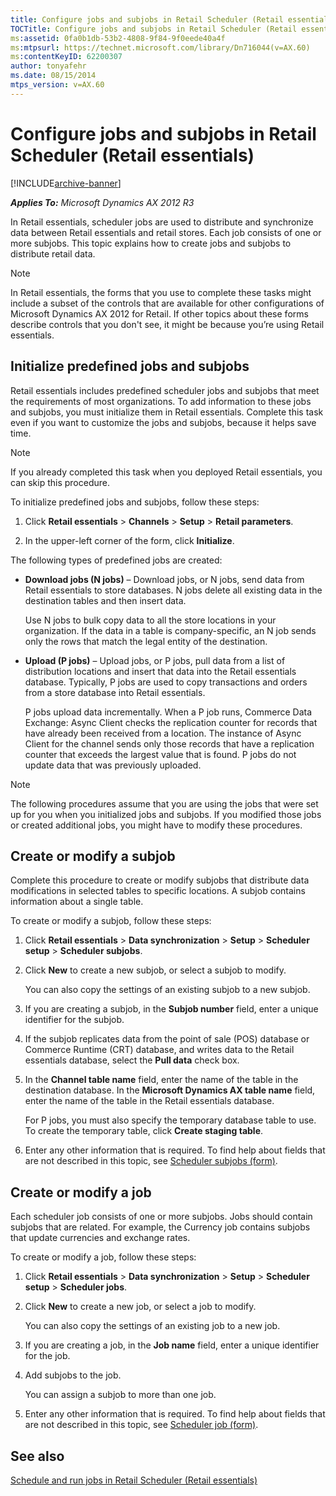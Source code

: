 ```yaml
---
title: Configure jobs and subjobs in Retail Scheduler (Retail essentials)
TOCTitle: Configure jobs and subjobs in Retail Scheduler (Retail essentials)
ms:assetid: 0fa0b1db-53b2-4808-9f84-9f0eede40a4f
ms:mtpsurl: https://technet.microsoft.com/library/Dn716044(v=AX.60)
ms:contentKeyID: 62200307
author: tonyafehr
ms.date: 08/15/2014
mtps_version: v=AX.60
---
```


# Configure jobs and subjobs in Retail Scheduler (Retail essentials) 


[!INCLUDE[archive-banner](includes/archive-banner.md)]


_**Applies To:** Microsoft Dynamics AX 2012 R3_

In Retail essentials, scheduler jobs are used to distribute and synchronize data between Retail essentials and retail stores. Each job consists of one or more subjobs. This topic explains how to create jobs and subjobs to distribute retail data.


> [!NOTE]
> <P>In Retail essentials, the forms that you use to complete these tasks might include a subset of the controls that are available for other configurations of Microsoft Dynamics AX 2012 for Retail. If other topics about these forms describe controls that you don't see, it might be because you’re using Retail essentials.</P>



## Initialize predefined jobs and subjobs

Retail essentials includes predefined scheduler jobs and subjobs that meet the requirements of most organizations. To add information to these jobs and subjobs, you must initialize them in Retail essentials. Complete this task even if you want to customize the jobs and subjobs, because it helps save time.


> [!NOTE]
> <P>If you already completed this task when you deployed Retail essentials, you can skip this procedure.</P>



To initialize predefined jobs and subjobs, follow these steps:

1.  Click **Retail essentials** \> **Channels** \> **Setup** \> **Retail parameters**.

2.  In the upper-left corner of the form, click **Initialize**.

The following types of predefined jobs are created:

  - **Download jobs (N jobs)** – Download jobs, or N jobs, send data from Retail essentials to store databases. N jobs delete all existing data in the destination tables and then insert data.
    
    Use N jobs to bulk copy data to all the store locations in your organization. If the data in a table is company-specific, an N job sends only the rows that match the legal entity of the destination.

  - **Upload (P jobs)** – Upload jobs, or P jobs, pull data from a list of distribution locations and insert that data into the Retail essentials database. Typically, P jobs are used to copy transactions and orders from a store database into Retail essentials.
    
    P jobs upload data incrementally. When a P job runs, Commerce Data Exchange: Async Client checks the replication counter for records that have already been received from a location. The instance of Async Client for the channel sends only those records that have a replication counter that exceeds the largest value that is found. P jobs do not update data that was previously uploaded.


> [!NOTE]
> <P>The following procedures assume that you are using the jobs that were set up for you when you initialized jobs and subjobs. If you modified those jobs or created additional jobs, you might have to modify these procedures.</P>



## Create or modify a subjob

Complete this procedure to create or modify subjobs that distribute data modifications in selected tables to specific locations. A subjob contains information about a single table.

To create or modify a subjob, follow these steps:

1.  Click **Retail essentials** \> **Data synchronization** \> **Setup** \> **Scheduler setup** \> **Scheduler subjobs**.

2.  Click **New** to create a new subjob, or select a subjob to modify.
    
    You can also copy the settings of an existing subjob to a new subjob.

3.  If you are creating a subjob, in the **Subjob number** field, enter a unique identifier for the subjob.

4.  If the subjob replicates data from the point of sale (POS) database or Commerce Runtime (CRT) database, and writes data to the Retail essentials database, select the **Pull data** check box.

5.  In the **Channel table name** field, enter the name of the table in the destination database. In the **Microsoft Dynamics AX table name** field, enter the name of the table in the Retail essentials database.
    
    For P jobs, you must also specify the temporary database table to use. To create the temporary table, click **Create staging table**.

6.  Enter any other information that is required. To find help about fields that are not described in this topic, see [Scheduler subjobs (form)](https://technet.microsoft.com/library/hh597422\(v=ax.60\)).

## Create or modify a job

Each scheduler job consists of one or more subjobs. Jobs should contain subjobs that are related. For example, the Currency job contains subjobs that update currencies and exchange rates.

To create or modify a job, follow these steps:

1.  Click **Retail essentials** \> **Data synchronization** \> **Setup** \> **Scheduler setup** \> **Scheduler jobs**.

2.  Click **New** to create a new job, or select a job to modify.
    
    You can also copy the settings of an existing job to a new job.

3.  If you are creating a job, in the **Job name** field, enter a unique identifier for the job.

4.  Add subjobs to the job.
    
    You can assign a subjob to more than one job.

5.  Enter any other information that is required. To find help about fields that are not described in this topic, see [Scheduler job (form)](https://technet.microsoft.com/library/hh672166\(v=ax.60\)).

## See also

[Schedule and run jobs in Retail Scheduler (Retail essentials)](schedule-and-run-jobs-in-retail-scheduler-retail-essentials.md)

  


